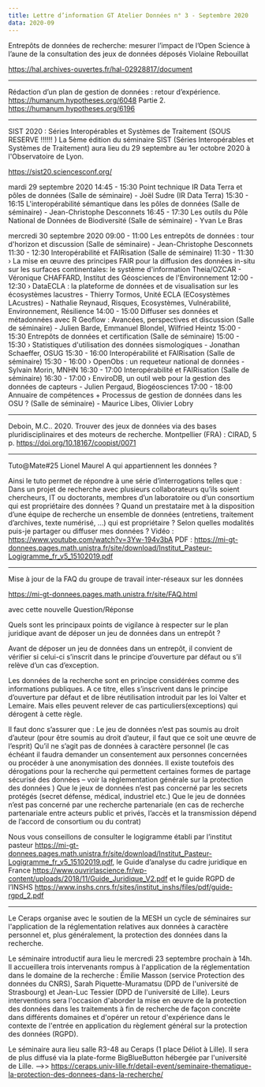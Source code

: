 ```yaml
---
title: Lettre d’information GT Atelier Données n° 3 - Septembre 2020
data: 2020-09
---
```


Entrepôts de données de recherche: mesurer l’impact de l’Open Science à l’aune de la consultation des jeux de données déposés Violaine Rebouillat 

<https://hal.archives-ouvertes.fr/hal-02928817/document>

************************************************************************************

Rédaction d’un plan de gestion de données : retour d’expérience.
<https://humanum.hypotheses.org/6048>
Partie 2.
<https://humanum.hypotheses.org/6196>

************************************************************************************

SIST 2020 : Séries Interopérables et Systèmes de Traitement  (SOUS RESERVE !!!!!! )
La 5ème édition du séminaire SIST (Séries Interopérables et Systèmes de Traitement) aura lieu du 29 septembre au 1er octobre 2020 à l'Observatoire de Lyon.

<https://sist20.sciencesconf.org/>

mardi 29 septembre 2020
14:45 - 15:30     Point technique IR Data Terra et pôles de données (Salle de séminaire) - Joël Sudre (IR Data Terra)
15:30 - 16:15     L'interopérabilité sémantique dans les pôles de données (Salle de séminaire) - Jean-Christophe Desconnets
16:45 - 17:30     Les outils du Pôle National de Données de Biodiversité (Salle de séminaire) - Yvan Le Bras

mercredi 30 septembre 2020
09:00 - 11:00     Les entrepôts de données : tour d'horizon et discussion (Salle de séminaire) - Jean-Christophe Desconnets
11:30 - 12:30     Interopérabilité et FAIRisation (Salle de séminaire)
11:30 - 11:30     › La mise en œuvre des principes FAIR pour la diffusion des données in-situ sur les surfaces continentales: le système d'information Theia/OZCAR - Véronique CHAFFARD, Institut des Géosciences de l'Environnement
12:00 - 12:30     › DataECLA : la plateforme de données et de visualisation sur les écosystèmes lacustres - Thierry Tormos, Unité ECLA (ECosystèmes LAcustres) - Nathalie Reynaud, Risques, Ecosystèmes, Vulnérabilité, Environnement, Résilience
14:00 - 15:00     Diffuser ses données et métadonnées avec R Geoflow : Avancées, perspectives et discussion (Salle de séminaire) - Julien Barde, Emmanuel Blondel, Wilfried Heintz
15:00 - 15:30     Entrepôts de données et certification (Salle de séminaire)
15:00 - 15:30     › Statistiques d'utilisation des données sismologiques - Jonathan Schaeffer, OSUG
15:30 - 16:00     Interopérabilité et FAIRisation (Salle de séminaire)
15:30 - 16:00     › OpenObs : un requeteur national de données - Sylvain Morin, MNHN
16:30 - 17:00     Interopérabilité et FAIRisation (Salle de séminaire)
16:30 - 17:00     › EnviroDB, un outil web pour la gestion des données de capteurs - Julien Pergaud, Biogéosciences
17:00 - 18:00     Annuaire de compétences + Processus de gestion de données dans les OSU ? (Salle de séminaire) - Maurice Libes, Olivier Lobry

************************************************************************************

Deboin, M.C.. 2020. Trouver des jeux de données via des bases pluridisciplinaires et des moteurs de recherche. Montpellier (FRA) : CIRAD, 5 p. <https://doi.org/10.18167/coopist/0071>

************************************************************************************

Tuto@Mate#25 Lionel Maurel A qui appartiennent les données ?

Ainsi le tuto permet de répondre à une série d’interrogations telles que : Dans un projet de recherche avec plusieurs collaborateurs qu’ils soient chercheurs, IT ou doctorants, membres d’un laboratoire ou d’un consortium qui est propriétaire des données ? Quand un prestataire met à la disposition d’une équipe de recherche un ensemble de données (entretiens, traitement d’archives, texte numérisé, …) qui est propriétaire ? Selon quelles modalités puis-je partager ou diffuser mes données ?
Vidéo : <https://www.youtube.com/watch?v=3Yw-194v3bA>
PDF : <https://mi-gt-donnees.pages.math.unistra.fr/site/download/Institut_Pasteur-Logigramme_fr_v5_15102019.pdf>

************************************************************************************

Mise à jour de la FAQ du groupe de travail inter-réseaux sur les données

<https://mi-gt-donnees.pages.math.unistra.fr/site/FAQ.html>

avec cette nouvelle Question/Réponse

Quels sont les principaux points de vigilance à respecter sur le plan juridique avant de déposer un jeu de données dans un entrepôt ?

Avant de déposer un jeu de données dans un entrepôt, il convient de vérifier si celui-ci s’inscrit dans le principe d’ouverture par défaut ou s’il relève d’un cas d’exception.

Les données de la recherche sont en principe considérées comme des informations publiques. A ce titre, elles s’inscrivent dans le principe d’ouverture par défaut et de libre réutilisation introduit par les loi Valter et Lemaire. Mais elles peuvent relever de cas particuliers(exceptions) qui dérogent à cette règle.

Il faut donc s’assurer que :
Le jeu de données n’est pas soumis au droit d’auteur (pour être soumis au droit d’auteur, il faut que ce soit une œuvre de l’esprit)
Qu’il ne s’agit pas de données à caractère personnel (le cas échéant il faudra demander un consentement aux personnes concernées ou procéder à une anonymisation des données. Il existe toutefois des dérogations pour la recherche qui permettent certaines formes de partage sécurisé des données – voir la règlementation générale sur la protection des données )
Que le jeux de données n’est pas concerné par les secrets protégés (secret défense, médical, industriel etc.)
Que le jeu de données n’est pas concerné par une recherche partenariale (en cas de recherche partenariale entre acteurs public et privés, l’accès et la transmission dépend de l’accord de consortium ou du contrat)

Nous vous conseillons de consulter le logigramme établi par l’institut pasteur <https://mi-gt-donnees.pages.math.unistra.fr/site/download/Institut_Pasteur-Logigramme_fr_v5_15102019.pdf>, le Guide d’analyse du cadre juridique en France <https://www.ouvrirlascience.fr/wp-content/uploads/2018/11/Guide_Juridique_V2.pdf> et le guide RGPD de l’INSHS <https://www.inshs.cnrs.fr/sites/institut_inshs/files/pdf/guide-rgpd_2.pdf>

************************************************************************************

Le Ceraps organise avec le soutien de la MESH un cycle de séminaires sur l'application de la réglementation relatives aux données à caractère personnel et, plus généralement, la protection des données dans la recherche.

Le séminaire introductif aura lieu le mercredi 23 septembre prochain à 14h. Il accueillera trois intervenants rompus à l'application de la réglementation dans le domaine de la recherche : Émilie Masson (service Protection des données du CNRS), Sarah Piquette-Muramatsu (DPD de l'université de Strasbourg) et Jean-Luc Tessier (DPD de l'université de Lille). Leurs interventions sera l'occasion d'aborder la mise en œuvre de la protection des données dans les traitements à fin de recherche de façon concrète dans différents domaines et d'opérer un retour d'expérience dans le contexte de l'entrée en application du règlement général sur la protection des données (RGPD).

Le séminaire aura lieu salle R3-48 au Ceraps (1 place Déliot à Lille). Il sera de plus diffusé via la plate-forme BigBlueButton hébergée par l'université de Lille.
-->> <https://ceraps.univ-lille.fr/detail-event/seminaire-thematique-la-protection-des-donnees-dans-la-recherche/>

